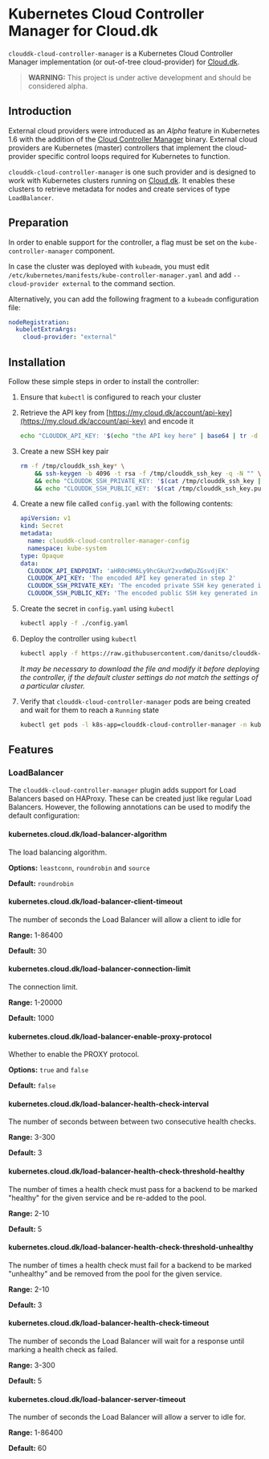 # Kubernetes Cloud Controller Manager for Cloud.dk
`clouddk-cloud-controller-manager` is a Kubernetes Cloud Controller Manager implementation (or out-of-tree cloud-provider) for [Cloud.dk](https://cloud.dk).

> **WARNING:** This project is under active development and should be considered alpha.

## Introduction
External cloud providers were introduced as an _Alpha_ feature in Kubernetes 1.6 with the addition of the [Cloud Controller Manager](https://kubernetes.io/docs/tasks/administer-cluster/running-cloud-controller/) binary. External cloud providers are Kubernetes (master) controllers that implement the cloud-provider specific control loops required for Kubernetes to function.

`clouddk-cloud-controller-manager` is one such provider and is designed to work with Kubernetes clusters running on [Cloud.dk](https://cloud.dk). It enables these clusters to retrieve metadata for nodes and create services of type `LoadBalancer`.

## Preparation
In order to enable support for the controller, a flag must be set on the `kube-controller-manager` component.

In case the cluster was deployed with `kubeadm`, you must edit `/etc/kubernetes/manifests/kube-controller-manager.yaml` and add `--cloud-provider external` to the command section.

Alternatively, you can add the following fragment to a `kubeadm` configuration file:

```yaml
nodeRegistration:
  kubeletExtraArgs:
    cloud-provider: "external"
```

## Installation
Follow these simple steps in order to install the controller:

1. Ensure that `kubectl` is configured to reach your cluster

1. Retrieve the API key from [https://my.cloud.dk/account/api-key](https://my.cloud.dk/account/api-key) and encode it

    ```bash
    echo "CLOUDDK_API_KEY: '$(echo "the API key here" | base64 | tr -d '\n')'"
    ```

1. Create a new SSH key pair

    ```bash
    rm -f /tmp/clouddk_ssh_key* \
        && ssh-keygen -b 4096 -t rsa -f /tmp/clouddk_ssh_key -q -N "" \
        && echo "CLOUDDK_SSH_PRIVATE_KEY: '$(cat /tmp/clouddk_ssh_key | base64 | tr -d '\n' | base64 | tr -d '\n')'" \
        && echo "CLOUDDK_SSH_PUBLIC_KEY: '$(cat /tmp/clouddk_ssh_key.pub | base64 | tr -d '\n' | base64 | tr -d '\n')'"
    ```

1. Create a new file called `config.yaml` with the following contents:

    ```yaml
    apiVersion: v1
    kind: Secret
    metadata:
      name: clouddk-cloud-controller-manager-config
      namespace: kube-system
    type: Opaque
    data:
      CLOUDDK_API_ENDPOINT: 'aHR0cHM6Ly9hcGkuY2xvdWQuZGsvdjEK'
      CLOUDDK_API_KEY: 'The encoded API key generated in step 2'
      CLOUDDK_SSH_PRIVATE_KEY: 'The encoded private SSH key generated in step 3'
      CLOUDDK_SSH_PUBLIC_KEY: 'The encoded public SSH key generated in step 3'
    ```

1. Create the secret in `config.yaml` using `kubectl`

    ```bash
    kubectl apply -f ./config.yaml
    ```

1. Deploy the controller using `kubectl`

    ```bash
    kubectl apply -f https://raw.githubusercontent.com/danitso/clouddk-cloud-controller-manager/master/deployment.yaml
    ```

    _It may be necessary to download the file and modify it before deploying the controller, if the default cluster settings do not match the settings of a particular cluster._

1. Verify that `clouddk-cloud-controller-manager` pods are being created and wait for them to reach a `Running` state

    ```bash
    kubectl get pods -l k8s-app=clouddk-cloud-controller-manager -n kube-system
    ```

## Features

### LoadBalancer

The `clouddk-cloud-controller-manager` plugin adds support for Load Balancers based on HAProxy. These can be created just like regular Load Balancers. However, the following annotations can be used to modify the default configuration:

#### kubernetes.cloud.dk/load-balancer-algorithm

The load balancing algorithm.

**Options:** `leastconn`, `roundrobin` and `source`

**Default:** `roundrobin`

#### kubernetes.cloud.dk/load-balancer-client-timeout

The number of seconds the Load Balancer will allow a client to idle for

**Range:** 1-86400

**Default:** 30

#### kubernetes.cloud.dk/load-balancer-connection-limit

The connection limit.

**Range:** 1-20000

**Default:** 1000

#### kubernetes.cloud.dk/load-balancer-enable-proxy-protocol

Whether to enable the PROXY protocol.

**Options:** `true` and `false`

**Default:** `false`

#### kubernetes.cloud.dk/load-balancer-health-check-interval

The number of seconds between between two consecutive health checks.

**Range:** 3-300

**Default:** 3

#### kubernetes.cloud.dk/load-balancer-health-check-threshold-healthy

The number of times a health check must pass for a backend to be marked "healthy" for the given service and be re-added to the pool.

**Range:** 2-10

**Default:** 5

#### kubernetes.cloud.dk/load-balancer-health-check-threshold-unhealthy

The number of times a health check must fail for a backend to be marked "unhealthy" and be removed from the pool for the given service.

**Range:** 2-10

**Default:** 3

#### kubernetes.cloud.dk/load-balancer-health-check-timeout

The number of seconds the Load Balancer will wait for a response until marking a health check as failed.

**Range:** 3-300

**Default:** 5

#### kubernetes.cloud.dk/load-balancer-server-timeout

The number of seconds the Load Balancer will allow a server to idle for.

**Range:** 1-86400

**Default:** 60
